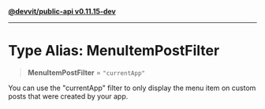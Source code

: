 [**@devvit/public-api v0.11.15-dev**](../README.md)

---

# Type Alias: MenuItemPostFilter

> **MenuItemPostFilter** = `"currentApp"`

You can use the "currentApp" filter to only display the menu item on custom posts that were created by your app.
